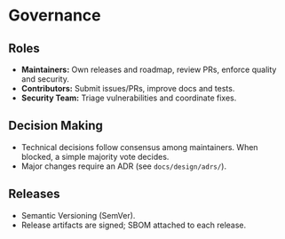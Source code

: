 # Governance

## Roles
- **Maintainers:** Own releases and roadmap, review PRs, enforce quality and security.
- **Contributors:** Submit issues/PRs, improve docs and tests.
- **Security Team:** Triage vulnerabilities and coordinate fixes.

## Decision Making
- Technical decisions follow consensus among maintainers. When blocked, a simple majority vote decides.
- Major changes require an ADR (see `docs/design/adrs/`).

## Releases
- Semantic Versioning (SemVer).
- Release artifacts are signed; SBOM attached to each release.

